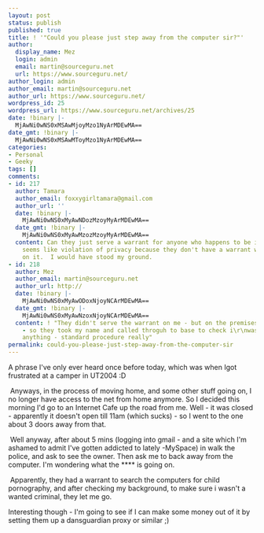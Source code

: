```yaml
---
layout: post
status: publish
published: true
title: ! '"Could you please just step away from the computer sir?"'
author:
  display_name: Mez
  login: admin
  email: martin@sourceguru.net
  url: https://www.sourceguru.net/
author_login: admin
author_email: martin@sourceguru.net
author_url: https://www.sourceguru.net/
wordpress_id: 25
wordpress_url: https://www.sourceguru.net/archives/25
date: !binary |-
  MjAwNi0wNS0xMSAwMjoyMzo1NyArMDEwMA==
date_gmt: !binary |-
  MjAwNi0wNS0xMSAwMToyMzo1NyArMDEwMA==
categories:
- Personal
- Geeky
tags: []
comments:
- id: 217
  author: Tamara
  author_email: foxxygirltamara@gmail.com
  author_url: ''
  date: !binary |-
    MjAwNi0wNS0xMyAwNDozMzoyMyArMDEwMA==
  date_gmt: !binary |-
    MjAwNi0wNS0xMyAwMzozMzoyMyArMDEwMA==
  content: Can they just serve a warrant for anyone who happens to be in an establishment?  That
    seems like violation of privacy because they don't have a warrant with your name
    on it.  I would have stood my ground.
- id: 218
  author: Mez
  author_email: martin@sourceguru.net
  author_url: http://
  date: !binary |-
    MjAwNi0wNS0xMyAwODoxNjoyNCArMDEwMA==
  date_gmt: !binary |-
    MjAwNi0wNS0xMyAwNzoxNjoyNCArMDEwMA==
  content: ! "They didn't serve the warrant on me - but on the premises - I was in\r\nthem
    - so they took my name and called throguh to base to check i\r\nwasnt wanted for
    anything - standard procedure really"
permalink: could-you-please-just-step-away-from-the-computer-sir
---
```

<p>A phrase I've only ever heard once before today, which was when Igot frustrated at a camper in UT2004 :D</p>
<p> Anyways, in the process of moving home, and some other stuff going on, I no longer have access to the net from home anymore. So I decided this morning I'd go to an Internet Cafe up the road from me. Well - it was closed - apparently it doesn't open till 11am (which sucks) - so I went to the one about 3 doors away from that.</p>
<p> Well anyway, after about 5 mins (logging into gmail - and a site which I'm ashamed to admit I've gotten addicted to lately -MySpace) in walk the police, and ask to see the owner. Then ask me to back away from the computer. I'm wondering what the **** is going on.</p>
<p> Apparently, they had a warrant to search the computers for child pornography, and after checking my background, to make sure i wasn't a wanted criminal, they let me go.</p>
<p>Interesting though - I'm going to see if I can make some money out of it by setting them up a dansguardian proxy or similar ;)</p>
